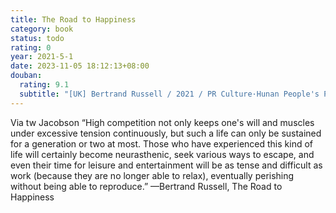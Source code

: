 ```yaml
---
title: The Road to Happiness
category: book
status: todo
rating: 0
year: 2021-5-1
date: 2023-11-05 18:12:13+08:00
douban:
  rating: 9.1
  subtitle: "[UK] Bertrand Russell / 2021 / PR Culture·Hunan People's Publishing House"
---
```


Via tw Jacobson “High competition not only keeps one's will and muscles under excessive tension continuously, but such a life can only be sustained for a generation or two at most. Those who have experienced this kind of life will certainly become neurasthenic, seek various ways to escape, and even their time for leisure and entertainment will be as tense and difficult as work (because they are no longer able to relax), eventually perishing without being able to reproduce.” —Bertrand Russell, The Road to Happiness
